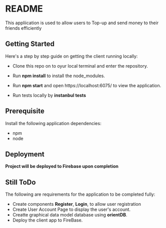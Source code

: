 # README
This appliication is used to allow users to Top-up and send money to their friends efficiently

## Getting Started
Here's a step by step guide on getting the client running locally:

+ Clone this repo on to oyur local terminal and enter the repository.
+ Run **npm install** to install the node_modules.
+ Run **npm start** and open https://localhost:6075/ to view the application.

+ Run tests locally by **instanbul tests**

## Prerequisite
Install the following application dependencies:
+ npm
+ node

## Deployment
__Project will be deployed to Firebase upon completion__

## Still ToDo
The following are requirements for the application to be completed fully:
+ Create components **Register**, **Login**, to allow user registration
+ Create User Account Page to display the user's account.
+ Creatte graphical data model database using **orientDB**.
+ Deploy the client app to FireBase.